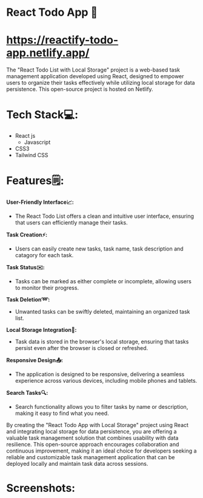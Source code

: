 # React Todo App 📝

# https://reactify-todo-app.netlify.app/

The "React Todo List with Local Storage" project is a web-based task management application developed using React, designed to empower users to organize their tasks effectively while utilizing local storage for data persistence. This open-source project is hosted on Netlify.

# Tech Stack💻:

* React js
   - Javascript
* CSS3
* Tailwind CSS
  
# Features🗒:

**User-Friendly Interface📈:**

* The React Todo List offers a clean and intuitive user interface, ensuring that users can efficiently manage their tasks.
  
**Task Creation⚡:**

* Users can easily create new tasks, task name, task description and catagory for each task.
  
**Task Status✉️:**

* Tasks can be marked as either complete or incomplete, allowing users to monitor their progress.

**Task Deletion➿:**

* Unwanted tasks can be swiftly deleted, maintaining an organized task list.

**Local Storage Integration🔧:**

* Task data is stored in the browser's local storage, ensuring that tasks persist even after the browser is closed or refreshed.

**Responsive Design📤:**

* The application is designed to be responsive, delivering a seamless experience across various devices, including mobile phones and tablets.

**Search Tasks🔍:**

* Search functionality allows you to filter tasks by name or description, making it easy to find what you need.


By creating the "React Todo App with Local Storage" project using React and integrating local storage for data persistence, you are offering a valuable task management solution that combines usability with data resilience. This open-source approach encourages collaboration and continuous improvement, making it an ideal choice for developers seeking a reliable and customizable task management application that can be deployed locally and maintain task data across sessions.


# Screenshots:





